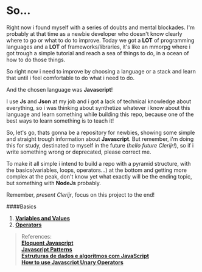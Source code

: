 # So...

Right now i found myself with a series of doubts and mental blockades. I'm probably at that time as a newbie developer who doesn't know clearly where to go or what to do to improve. Today we got a **LOT** of programming languages and a **LOT** of frameworks/libraries, it's like an mmorpg where i got trough a simple tutorial and reach a sea of things to do, in a ocean of how to do those things.

So right now i need to improve by choosing a language or a stack and learn that until i feel comfortable to do what i need to do. 

And the chosen language was **Javascript**!

I use **Js** and **Json** at my job and i got a lack of technical knowledge about everything, so i was thinking about synthetize whatever i know about this language and learn something while building this repo, because one of the best ways to learn something is to teach it!

So, let's go, thats gonna be a repository for newbies, showing some simple and straight trough information about **Javascript**. But remember, i'm doing this for study, destinated to myself in the future (*hello future Clerijr!*), so if i write something wrong or deprecated, please correct me.

To make it all simple i intend to build a repo with a pyramid structure, with the basics(variables, loops, operators...) at the bottom and getting more complex at the peak, don't know yet what exactly will be the ending topic, but something with **NodeJs** probably.

Remember, *present Clerijr*, focus on this project to the end! 

####Basics
1. [**Variables and Values**](Javascript%20101%20-%20Basics/Variables_and_values.md)<br>
2. [**Operators**](Javascript%20101%20-%20Basics/Variables_and_values.md)<br>

>References:<br>
[**Eloquent Javascript**](https://eloquentjavascript.net/)<br>
[**Javascript Patterns**](https://www.oreilly.com/library/view/javascript-patterns/9781449399115/)<br>
[**Estruturas de dados e algoritmos com JavaScript**](https://novatec.com.br/livros/estruturas-de-dados-algoritmos-em-javascript-2ed/)<br>
[**How to use Javascriot Unary Operators**](https://www.digitalocean.com/community/tutorials/javascript-unary-operators-simple-and-useful)<br>
